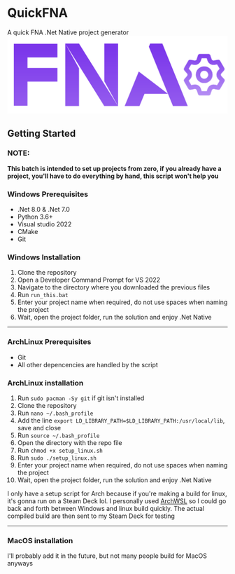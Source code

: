 # QuickFNA
A quick FNA .Net Native project generator 
![Logo](Resources/logo.png)

## Getting Started
### NOTE:
**This batch is intended to set up projects from zero, if you already have a project, you'll have to do everything by hand, this script won't help you**

### Windows Prerequisites
* .Net 8.0 & .Net 7.0
* Python 3.6+
* Visual studio 2022
* CMake
* Git

### Windows Installation
1. Clone the repository
2. Open a Developer Command Prompt for VS 2022
3. Navigate to the directory where you downloaded the previous files
4. Run ```run_this.bat ```
5. Enter your project name when required, do not use spaces when naming the project
6. Wait, open the project folder, run the solution and enjoy .Net Native 

---

### ArchLinux Prerequisites
* Git
* All other depencencies are handled by the script
  
### ArchLinux installation
1. Run ```sudo pacman -Sy git``` if git isn't installed
2. Clone the repository
3. Run ```nano ~/.bash_profile```
4. Add the line ```export LD_LIBRARY_PATH=$LD_LIBRARY_PATH:/usr/local/lib```, save and close
5. Run ```source ~/.bash_profile```
6. Open the directory with the repo file
7. Run ```chmod +x setup_linux.sh```
8. Run ```sudo ./setup_linux.sh```
9. Enter your project name when required, do not use spaces when naming the project
10. Wait, open the project folder, run the solution and enjoy .Net Native

I only have a setup script for Arch because if you're making a build for linux, it's gonna run on a Steam Deck lol. I personally used [ArchWSL](https://github.com/yuk7/ArchWSL.git) so I could go back and forth between Windows and linux build quickly. The actual compiled build are then sent to my Steam Deck for testing

---

### MacOS installation
I'll probably add it in the future, but not many people build for MacOS anyways 
